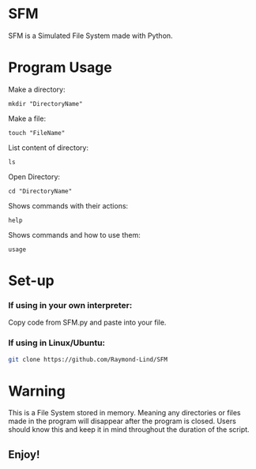 # SFM
SFM is a Simulated File System made with Python.

# Program Usage
Make a directory:
```
mkdir "DirectoryName"
```
Make a file:
```
touch "FileName"
```
List content of directory:
```
ls
```
Open Directory:
```
cd "DirectoryName"
```
Shows commands with their actions:
```
help
```
Shows commands and how to use them:
```
usage
```

# Set-up
### If using in your own interpreter:
Copy code from SFM.py and paste into your file.

### If using in Linux/Ubuntu:

```bash
git clone https://github.com/Raymond-Lind/SFM
```
# Warning

This is a File System stored in memory. Meaning any directories or files made in the program will disappear after the program is closed.
Users should know this and keep it in mind throughout the duration of the script.

## Enjoy!
